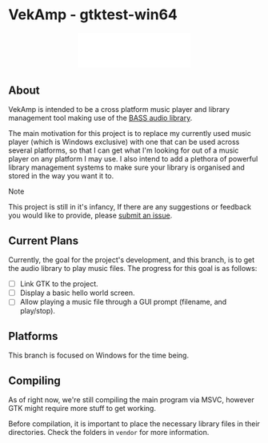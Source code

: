 # VekAmp - gtktest-win64
<p align="center">
  <img alt="vekamp logo" width="45%" src="assets/branding/wordmark.svg" />
</p>

## About
VekAmp is intended to be a cross platform music player and library management tool making use of the [BASS audio library](https://www.un4seen.com/bass.html). 

The main motivation for this project is to replace my currently used music player (which is Windows exclusive) with one that can be used across several platforms, so that I can get what I'm looking for out of a music player on any platform I may use. I also intend to add a plethora of powerful library management systems to make sure your library is organised and stored in the way you want it to.
>[!NOTE]
>This project is still in it's infancy, If there are any suggestions or feedback you would like to provide, please [submit an issue](https://github.com/vektor451/vekamp/issues/new).

## Current Plans
Currently, the goal for the project's development, and this branch, is to get the audio library to play music files. The progress for this goal is as follows:
- [ ] Link GTK to the project.
- [ ] Display a basic hello world screen.
- [ ] Allow playing a music file through a GUI prompt (filename, and play/stop).

## Platforms
This branch is focused on Windows for the time being. 

## Compiling
As of right now, we're still compiling the main program via MSVC, however GTK might require more stuff to get working.  

Before compilation, it is important to place the necessary library files in their directories. Check the folders in `vendor` for more information. 

